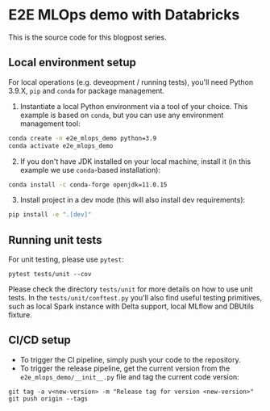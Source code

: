 # E2E MLOps demo with Databricks

This is the source code for this blogpost series.


## Local environment setup

For local operations (e.g. deveopment / running tests), you'll need Python 3.9.X, `pip` and `conda` for package management.

1. Instantiate a local Python environment via a tool of your choice. This example is based on `conda`, but you can use any environment management tool:
```bash
conda create -n e2e_mlops_demo python=3.9
conda activate e2e_mlops_demo
```

2. If you don't have JDK installed on your local machine, install it (in this example we use `conda`-based installation):
```bash
conda install -c conda-forge openjdk=11.0.15
```

3. Install project in a dev mode (this will also install dev requirements):
```bash
pip install -e ".[dev]"
```

## Running unit tests

For unit testing, please use `pytest`:
```
pytest tests/unit --cov
```

Please check the directory `tests/unit` for more details on how to use unit tests.
In the `tests/unit/conftest.py` you'll also find useful testing primitives, such as local Spark instance with Delta support, local MLflow and DBUtils fixture.


## CI/CD setup

- To trigger the CI pipeline, simply push your code to the repository.
- To trigger the release pipeline, get the current version from the `e2e_mlops_demo/__init__.py` file and tag the current code version:
```
git tag -a v<new-version> -m "Release tag for version <new-version>"
git push origin --tags
```
